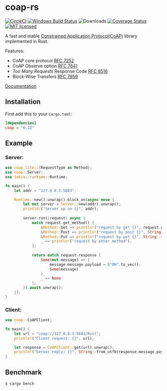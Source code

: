 # coap-rs

[![CircleCI](https://circleci.com/gh/Covertness/coap-rs.svg?style=svg)](https://circleci.com/gh/Covertness/coap-rs)
[![Windows Build Status](https://ci.appveyor.com/api/projects/status/ic36jdu4xy6doc59?svg=true)](https://ci.appveyor.com/project/Covertness/coap-rs)
![Downloads](https://img.shields.io/crates/d/coap.svg?style=flat)
[![Coverage Status](https://coveralls.io/repos/github/Covertness/coap-rs/badge.svg?branch=master)](https://coveralls.io/github/Covertness/coap-rs?branch=master)
[![MIT licensed](https://img.shields.io/badge/license-MIT-blue.svg)](./LICENSE)

A fast and stable [Constrained Application Protocol(CoAP)](https://tools.ietf.org/html/rfc7252) library implemented in Rust.

Features:
- CoAP core protocol [RFC 7252](https://tools.ietf.org/rfc/rfc7252.txt)
- CoAP Observe option [RFC 7641](https://tools.ietf.org/rfc/rfc7641.txt)
- *Too Many Requests* Response Code [RFC 8516](https://tools.ietf.org/html/rfc8516)
- Block-Wise Transfers [RFC 7959](https://tools.ietf.org/html/rfc7959)

[Documentation](https://docs.rs/coap/)

## Installation

First add this to your `Cargo.toml`:

```toml
[dependencies]
coap = "0.12"
```

## Example

### Server:
```rust
use coap_lite::{RequestType as Method};
use coap::Server;
use tokio::runtime::Runtime;

fn main() {
    let addr = "127.0.0.1:5683";

    Runtime::new().unwrap().block_on(async move {
        let mut server = Server::new(addr).unwrap();
        println!("Server up on {}", addr);
        
        server.run(|request| async {
            match request.get_method() {
                &Method::Get => println!("request by get {}", request.get_path()),
                &Method::Post => println!("request by post {}", String::from_utf8(request.message.payload).unwrap()),
                &Method::Put => println!("request by put {}", String::from_utf8(request.message.payload).unwrap()),
                _ => println!("request by other method"),
            };
            
            return match request.response {
                Some(mut message) => {
                    message.message.payload = b"OK".to_vec();
                    Some(message)
                },
                _ => None
            };
        }).await.unwrap();
    });
}
```

### Client:
```rust
use coap::CoAPClient;

fn main() {
    let url = "coap://127.0.0.1:5683/Rust";
    println!("Client request: {}", url);

    let response = CoAPClient::get(url).unwrap();
    println!("Server reply: {}", String::from_utf8(response.message.payload).unwrap());
}
```

## Benchmark
```bash
$ cargo bench
```

